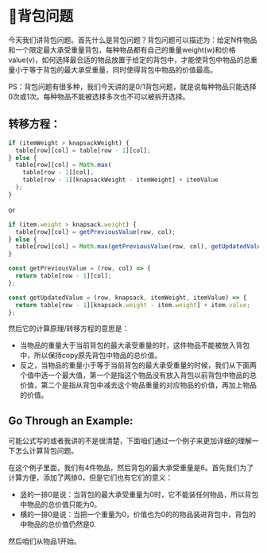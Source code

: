 # 🎒背包问题

今天我们讲背包问题。首先什么是背包问题？背包问题可以描述为：给定N件物品和一个限定最大承受重量背包，每种物品都有自己的重量weight(w)和价格value(v)，如何选择最合适的物品放置于给定的背包中，才能使背包中物品的总重量小于等于背包的最大承受重量，同时使得背包中物品的价值最高。

PS：背包问题有很多种，我们今天讲的是0/1背包问题，就是说每种物品只能选择0次或1次。每种物品不能被选择多次也不可以被拆开选择。

## 转移方程：
```javascript
if (itemWeight > knapsackWeight) {
  table[row][col] = table[row - 1][col];
} else {
  table[row][col] = Math.max(
    table[row - 1][col], 
    table[row - 1][knapsackWeight - itemWeight] + itemValue
  );
}
```
or
```javascript
if (item.weight > knapsack.weight) {
  table[row][col] = getPreviousValue(row, col);
} else {
  table[row][col] = Math.max(getPreviousValue(row, col), getUpdatedValue(row, knapsack, item));
}

const getPreviousValue = (row, col) => {
  return table[row - 1][col];
};

const getUpdatedValue = (row, knapsack, itemWeight, itemValue) => {
  return table[row - 1][knapsack.weight - item.weight] + item.value;
};
```

然后它的计算原理/转移方程的意思是：
- 当物品的重量大于当前背包的最大承受重量的时，这件物品不能被放入背包中，所以保持copy原先背包中物品的总价值。
- 反之，当物品的重量小于等于当前背包的最大承受重量的时候，我们从下面两个值中选一个最大值，第一个是指这个物品没有放入背包以前背包中物品的总价值，第二个是指从背包中减去这个物品重量的对应物品的价值，再加上物品的价值。

## Go Through an Example:

可能公式写的或者我讲的不是很清楚，下面咱们通过一个例子来更加详细的理解一下怎么计算背包问题。

在这个例子里面，我们有4件物品，然后背包的最大承受重量是6。首先我们为了计算方便，添加了两排0，但是它们也有它们的意义：
- 竖的一排0是说：当背包的最大承受重量为0时，它不能装任何物品，所以背包中物品的总价值只能为0。
- 横的一排0是说：当把一个重量为0，价值也为0的的物品装进背包中，背包的中物品的总价值仍然是0.

然后咱们从物品1开始。
